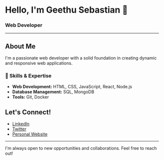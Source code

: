 # Hello, I'm Geethu Sebastian 👋

### Web Developer

---

## About Me

I'm a passionate web developer with a solid foundation in creating dynamic and responsive web applications.

### 🌟 Skills & Expertise

- **Web Development:** HTML, CSS, JavaScript, React, Node.js
- **Database Management:** SQL, MongoDB
- **Tools:** Git, Docker

## Let's Connect!

- [LinkedIn](https://www.linkedin.com/in/geethu-sebastian/)
- [Twitter](https://twitter.com/geethugsp)
- [Personal Website](https://portfolio-geethu-sebastians-projects.vercel.app/)

---

I'm always open to new opportunities and collaborations. Feel free to reach out!






